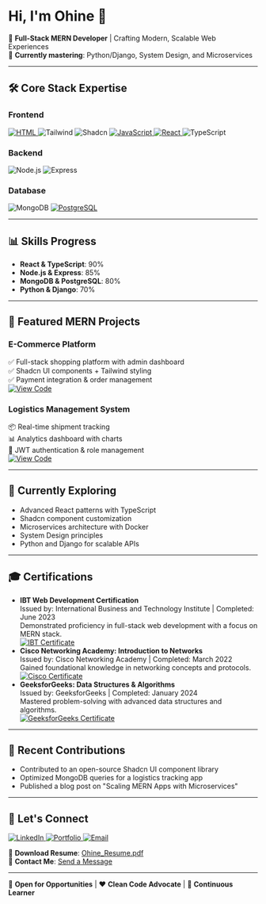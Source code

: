 # Hi, I'm Ohine 👋

🚀 **Full-Stack MERN Developer** | Crafting Modern, Scalable Web Experiences  
🌱 **Currently mastering**: Python/Django, System Design, and Microservices

---

## 🛠️ Core Stack Expertise

### **Frontend**
<div class="grid grid-cols-3 gap-2">
  <a href="https://github.com/YOUR_USERNAME" target="_blank">
    <img src="https://img.shields.io/badge/HTML-E34F26?style=for-the-badge&logo=html5&logoColor=white" alt="HTML">
  </a>
  <img src="https://img.shields.io/badge/Tailwind_CSS-38B2AC?style=for-the-badge&logo=tailwind-css&logoColor=white" alt="Tailwind">
  <img src="https://img.shields.io/badge/Shadcn/ui-000000?style=for-the-badge" alt="Shadcn">
  <a href="https://github.com/YOUR_USERNAME" target="_blank">
    <img src="https://img.shields.io/badge/JavaScript-F7DF1E?style=for-the-badge&logo=javascript&logoColor=black" alt="JavaScript">
  </a>
  <a href="https://github.com/YOUR_USERNAME" target="_blank">
    <img src="https://img.shields.io/badge/React-20232A?style=for-the-badge&logo=react&logoColor=61DAFB" alt="React">
  </a>
  <img src="https://img.shields.io/badge/TypeScript-3178C6?style=for-the-badge&logo=typescript&logoColor=white" alt="TypeScript">
</div>

### **Backend**
<div class="grid grid-cols-2 gap-2">
  <img src="https://img.shields.io/badge/Node.js-339933?style=for-the-badge&logo=nodedotjs&logoColor=white" alt="Node.js">
  <img src="https://img.shields.io/badge/Express.js-000000?style=for-the-badge&logo=express&logoColor=white" alt="Express">
</div>

### **Database**
<div class="grid grid-cols-2 gap-2">
  <img src="https://img.shields.io/badge/MongoDB-47A248?style=for-the-badge&logo=mongodb&logoColor=white" alt="MongoDB">
  <a href="https://github.com/YOUR_USERNAME" target="_blank">
    <img src="https://img.shields.io/badge/PostgreSQL-316192?style=for-the-badge&logo=postgresql&logoColor=white" alt="PostgreSQL">
  </a>
</div>

---

## 📊 Skills Progress
- **React & TypeScript**: 90%  
- **Node.js & Express**: 85%  
- **MongoDB & PostgreSQL**: 80%  
- **Python & Django**: 70%

---

## 🚀 Featured MERN Projects

### **E-Commerce Platform**  
✅ Full-stack shopping platform with admin dashboard  
✅ Shadcn UI components + Tailwind styling  
✅ Payment integration & order management  
[![View Code](https://img.shields.io/badge/View_Code-181717?style=flat&logo=github)](https://github.com/YOUR_USERNAME/ecommerce)

### **Logistics Management System**  
📦 Real-time shipment tracking  
📊 Analytics dashboard with charts  
🔐 JWT authentication & role management  
[![View Code](https://img.shields.io/badge/View_Code-181717?style=flat&logo=github)](https://github.com/YOUR_USERNAME/logistics)

---

## 📍 Currently Exploring
- Advanced React patterns with TypeScript
- Shadcn component customization
- Microservices architecture with Docker
- System Design principles
- Python and Django for scalable APIs

---

## 🎓 Certifications
<div align="left">
  <ul>
    <li>
      <strong>IBT Web Development Certification</strong><br>
      Issued by: International Business and Technology Institute | Completed: June 2023<br>
      Demonstrated proficiency in full-stack web development with a focus on MERN stack.<br>
      <a href="https://example.com/ibt-certificate">
        <img src="https://img.shields.io/badge/View_Certificate-0077B5?style=for-the-badge&logo=academia&logoColor=white" alt="IBT Certificate">
      </a>
    </li>
    <li>
      <strong>Cisco Networking Academy: Introduction to Networks</strong><br>
      Issued by: Cisco Networking Academy | Completed: March 2022<br>
      Gained foundational knowledge in networking concepts and protocols.<br>
      <a href="https://example.com/cisco-certificate">
        <img src="https://img.shields.io/badge/View_Certificate-0077B5?style=for-the-badge&logo=academia&logoColor=white" alt="Cisco Certificate">
      </a>
    </li>
    <li>
      <strong>GeeksforGeeks: Data Structures & Algorithms</strong><br>
      Issued by: GeeksforGeeks | Completed: January 2024<br>
      Mastered problem-solving with advanced data structures and algorithms.<br>
      <a href="https://media.geeksforgeeks.org/courses/certificates/dd9f89babb888784f5d60b74009aa68a.pdf">
        <img src="https://img.shields.io/badge/View_Certificate-0077B5?style=for-the-badge&logo=academia&logoColor=white" alt="GeeksforGeeks Certificate">
      </a>
    </li>
  </ul>
</div>

---

## 🌟 Recent Contributions
- Contributed to an open-source Shadcn UI component library  
- Optimized MongoDB queries for a logistics tracking app  
- Published a blog post on "Scaling MERN Apps with Microservices"

---

## 💬 Let's Connect
<div class="grid grid-cols-3 gap-2">
  <a href="https://linkedin.com/in/YOUR_PROFILE">
    <img src="https://img.shields.io/badge/LinkedIn-0077B5?style=for-the-badge&logo=linkedin&logoColor=white" alt="LinkedIn">
  </a>
  <a href="https://your-portfolio.com">
    <img src="https://img.shields.io/badge/Portfolio-000000?style=for-the-badge&logo=vercel&logoColor=white" alt="Portfolio">
  </a>
  <a href="mailto:your.email@example.com">
    <img src="https://img.shields.io/badge/Email-D14836?style=for-the-badge&logo=gmail&logoColor=white" alt="Email">
  </a>
</div>

📄 **Download Resume**: [Ohine_Resume.pdf](https://example.com/resume.pdf)  
📩 **Contact Me**: [Send a Message](https://your-portfolio.com/contact)


---

🔭 **Open for Opportunities** | ❤️ **Clean Code Advocate** | 🌱 **Continuous Learner**
